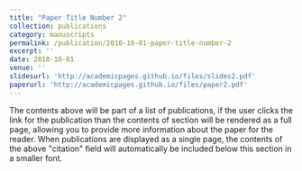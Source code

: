 ```yaml
---
title: "Paper Title Number 2"
collection: publications
category: manuscripts
permalink: /publication/2010-10-01-paper-title-number-2
excerpt: ''
date: 2010-10-01
venue: ''
slidesurl: 'http://academicpages.github.io/files/slides2.pdf' 
paperurl: 'http://academicpages.github.io/files/paper2.pdf'
---
```


The contents above will be part of a list of publications, if the user clicks the link for the publication than the contents of section will be rendered as a full page, allowing you to provide more information about the paper for the reader. When publications are displayed as a single page, the contents of the above "citation" field will automatically be included below this section in a smaller font.
